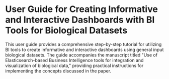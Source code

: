 # User Guide for Creating Informative and Interactive Dashboards with BI Tools for Biological Datasets

This user guide provides a comprehensive step-by-step tutorial for utilizing BI tools to create informative and interactive dashboards using general input biological datasets. The guide accompanies the manuscript titled "Use of Elasticsearch-based Business Intelligence tools for integration and visualization of biological data," providing practical instructions for implementing the concepts discussed in the paper.
